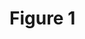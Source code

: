 <script src="https://cdn.plot.ly/plotly-latest.min.js"></script>
# Figure 1
<div>                            <div id="28537c38-e6c3-4937-8249-df272e224172" class="plotly-graph-div" style="height:100%; width:100%;"></div>            <script type="text/javascript">                                    window.PLOTLYENV=window.PLOTLYENV || {};                                    if (document.getElementById("28537c38-e6c3-4937-8249-df272e224172")) {                    Plotly.newPlot(                        "28537c38-e6c3-4937-8249-df272e224172",                        [{"alignmentgroup":"True","bingroup":"x","histfunc":"sum","hovertemplate":"year=1952<br>iso_alpha=%{x}<br>sum of gdpPercap=%{y}<extra></extra>","legendgroup":"","marker":{"color":"#636efa","pattern":{"shape":""}},"name":"","offsetgroup":"","orientation":"v","showlegend":false,"x":["DZA","AGO","BEN","BWA","BFA","BDI","CMR","CAF","TCD","COM","COD","COG","CIV","DJI","EGY","GNQ","ERI","ETH","GAB","GMB","GHA","GIN","GNB","KEN","LSO","LBR","LBY","MDG","MWI","MLI","MRT","MUS","MAR","MOZ","NAM","NER","NGA","REU","RWA","STP","SEN","SLE","SOM","ZAF","SDN","SWZ","TZA","TGO","TUN","UGA","ZMB","ZWE"],"xaxis":"x","y":[2449.008185,3520.610273,1062.7522,851.2411407,543.2552413,339.2964587,1172.667655,1071.310713,1178.665927,1102.990936,780.5423257,2125.621418,1388.594732,2669.529475,1418.822445,375.6431231,328.9405571000001,362.1462796,4293.476475,485.2306591,911.2989371,510.1964923000001,299.850319,853.5409189999998,298.8462121,575.5729961000002,2387.54806,1443.011715,369.1650802,452.3369807,743.1159097,1967.955707,1688.20357,468.5260381,2423.780443,761.879376,1077.281856,2718.885295,493.3238752,879.5835855,1450.356983,879.7877358,1135.749842,4725.295531000002,1615.991129,1148.376626,716.6500721,859.8086567,1468.475631,734.753484,1147.388831,406.8841148],"yaxis":"y","type":"histogram"}],                        {"barmode":"relative","legend":{"tracegroupgap":0},"sliders":[{"active":0,"currentvalue":{"prefix":"year="},"len":0.9,"pad":{"b":10,"t":60},"steps":[{"args":[["1952"],{"frame":{"duration":0,"redraw":true},"mode":"immediate","fromcurrent":true,"transition":{"duration":0,"easing":"linear"}}],"label":"1952","method":"animate"},{"args":[["1957"],{"frame":{"duration":0,"redraw":true},"mode":"immediate","fromcurrent":true,"transition":{"duration":0,"easing":"linear"}}],"label":"1957","method":"animate"},{"args":[["1962"],{"frame":{"duration":0,"redraw":true},"mode":"immediate","fromcurrent":true,"transition":{"duration":0,"easing":"linear"}}],"label":"1962","method":"animate"},{"args":[["1967"],{"frame":{"duration":0,"redraw":true},"mode":"immediate","fromcurrent":true,"transition":{"duration":0,"easing":"linear"}}],"label":"1967","method":"animate"},{"args":[["1972"],{"frame":{"duration":0,"redraw":true},"mode":"immediate","fromcurrent":true,"transition":{"duration":0,"easing":"linear"}}],"label":"1972","method":"animate"},{"args":[["1977"],{"frame":{"duration":0,"redraw":true},"mode":"immediate","fromcurrent":true,"transition":{"duration":0,"easing":"linear"}}],"label":"1977","method":"animate"},{"args":[["1982"],{"frame":{"duration":0,"redraw":true},"mode":"immediate","fromcurrent":true,"transition":{"duration":0,"easing":"linear"}}],"label":"1982","method":"animate"},{"args":[["1987"],{"frame":{"duration":0,"redraw":true},"mode":"immediate","fromcurrent":true,"transition":{"duration":0,"easing":"linear"}}],"label":"1987","method":"animate"},{"args":[["1992"],{"frame":{"duration":0,"redraw":true},"mode":"immediate","fromcurrent":true,"transition":{"duration":0,"easing":"linear"}}],"label":"1992","method":"animate"},{"args":[["1997"],{"frame":{"duration":0,"redraw":true},"mode":"immediate","fromcurrent":true,"transition":{"duration":0,"easing":"linear"}}],"label":"1997","method":"animate"},{"args":[["2002"],{"frame":{"duration":0,"redraw":true},"mode":"immediate","fromcurrent":true,"transition":{"duration":0,"easing":"linear"}}],"label":"2002","method":"animate"},{"args":[["2007"],{"frame":{"duration":0,"redraw":true},"mode":"immediate","fromcurrent":true,"transition":{"duration":0,"easing":"linear"}}],"label":"2007","method":"animate"}],"x":0.1,"xanchor":"left","y":0,"yanchor":"top"}],"template":{"data":{"barpolar":[{"marker":{"line":{"color":"#E5ECF6","width":0.5},"pattern":{"fillmode":"overlay","size":10,"solidity":0.2}},"type":"barpolar"}],"bar":[{"error_x":{"color":"#2a3f5f"},"error_y":{"color":"#2a3f5f"},"marker":{"line":{"color":"#E5ECF6","width":0.5},"pattern":{"fillmode":"overlay","size":10,"solidity":0.2}},"type":"bar"}],"carpet":[{"aaxis":{"endlinecolor":"#2a3f5f","gridcolor":"white","linecolor":"white","minorgridcolor":"white","startlinecolor":"#2a3f5f"},"baxis":{"endlinecolor":"#2a3f5f","gridcolor":"white","linecolor":"white","minorgridcolor":"white","startlinecolor":"#2a3f5f"},"type":"carpet"}],"choropleth":[{"colorbar":{"outlinewidth":0,"ticks":""},"type":"choropleth"}],"contourcarpet":[{"colorbar":{"outlinewidth":0,"ticks":""},"type":"contourcarpet"}],"contour":[{"colorbar":{"outlinewidth":0,"ticks":""},"colorscale":[[0.0,"#0d0887"],[0.1111111111111111,"#46039f"],[0.2222222222222222,"#7201a8"],[0.3333333333333333,"#9c179e"],[0.4444444444444444,"#bd3786"],[0.5555555555555556,"#d8576b"],[0.6666666666666666,"#ed7953"],[0.7777777777777778,"#fb9f3a"],[0.8888888888888888,"#fdca26"],[1.0,"#f0f921"]],"type":"contour"}],"heatmapgl":[{"colorbar":{"outlinewidth":0,"ticks":""},"colorscale":[[0.0,"#0d0887"],[0.1111111111111111,"#46039f"],[0.2222222222222222,"#7201a8"],[0.3333333333333333,"#9c179e"],[0.4444444444444444,"#bd3786"],[0.5555555555555556,"#d8576b"],[0.6666666666666666,"#ed7953"],[0.7777777777777778,"#fb9f3a"],[0.8888888888888888,"#fdca26"],[1.0,"#f0f921"]],"type":"heatmapgl"}],"heatmap":[{"colorbar":{"outlinewidth":0,"ticks":""},"colorscale":[[0.0,"#0d0887"],[0.1111111111111111,"#46039f"],[0.2222222222222222,"#7201a8"],[0.3333333333333333,"#9c179e"],[0.4444444444444444,"#bd3786"],[0.5555555555555556,"#d8576b"],[0.6666666666666666,"#ed7953"],[0.7777777777777778,"#fb9f3a"],[0.8888888888888888,"#fdca26"],[1.0,"#f0f921"]],"type":"heatmap"}],"histogram2dcontour":[{"colorbar":{"outlinewidth":0,"ticks":""},"colorscale":[[0.0,"#0d0887"],[0.1111111111111111,"#46039f"],[0.2222222222222222,"#7201a8"],[0.3333333333333333,"#9c179e"],[0.4444444444444444,"#bd3786"],[0.5555555555555556,"#d8576b"],[0.6666666666666666,"#ed7953"],[0.7777777777777778,"#fb9f3a"],[0.8888888888888888,"#fdca26"],[1.0,"#f0f921"]],"type":"histogram2dcontour"}],"histogram2d":[{"colorbar":{"outlinewidth":0,"ticks":""},"colorscale":[[0.0,"#0d0887"],[0.1111111111111111,"#46039f"],[0.2222222222222222,"#7201a8"],[0.3333333333333333,"#9c179e"],[0.4444444444444444,"#bd3786"],[0.5555555555555556,"#d8576b"],[0.6666666666666666,"#ed7953"],[0.7777777777777778,"#fb9f3a"],[0.8888888888888888,"#fdca26"],[1.0,"#f0f921"]],"type":"histogram2d"}],"histogram":[{"marker":{"pattern":{"fillmode":"overlay","size":10,"solidity":0.2}},"type":"histogram"}],"mesh3d":[{"colorbar":{"outlinewidth":0,"ticks":""},"type":"mesh3d"}],"parcoords":[{"line":{"colorbar":{"outlinewidth":0,"ticks":""}},"type":"parcoords"}],"pie":[{"automargin":true,"type":"pie"}],"scatter3d":[{"line":{"colorbar":{"outlinewidth":0,"ticks":""}},"marker":{"colorbar":{"outlinewidth":0,"ticks":""}},"type":"scatter3d"}],"scattercarpet":[{"marker":{"colorbar":{"outlinewidth":0,"ticks":""}},"type":"scattercarpet"}],"scattergeo":[{"marker":{"colorbar":{"outlinewidth":0,"ticks":""}},"type":"scattergeo"}],"scattergl":[{"marker":{"colorbar":{"outlinewidth":0,"ticks":""}},"type":"scattergl"}],"scattermapbox":[{"marker":{"colorbar":{"outlinewidth":0,"ticks":""}},"type":"scattermapbox"}],"scatterpolargl":[{"marker":{"colorbar":{"outlinewidth":0,"ticks":""}},"type":"scatterpolargl"}],"scatterpolar":[{"marker":{"colorbar":{"outlinewidth":0,"ticks":""}},"type":"scatterpolar"}],"scatter":[{"fillpattern":{"fillmode":"overlay","size":10,"solidity":0.2},"type":"scatter"}],"scatterternary":[{"marker":{"colorbar":{"outlinewidth":0,"ticks":""}},"type":"scatterternary"}],"surface":[{"colorbar":{"outlinewidth":0,"ticks":""},"colorscale":[[0.0,"#0d0887"],[0.1111111111111111,"#46039f"],[0.2222222222222222,"#7201a8"],[0.3333333333333333,"#9c179e"],[0.4444444444444444,"#bd3786"],[0.5555555555555556,"#d8576b"],[0.6666666666666666,"#ed7953"],[0.7777777777777778,"#fb9f3a"],[0.8888888888888888,"#fdca26"],[1.0,"#f0f921"]],"type":"surface"}],"table":[{"cells":{"fill":{"color":"#EBF0F8"},"line":{"color":"white"}},"header":{"fill":{"color":"#C8D4E3"},"line":{"color":"white"}},"type":"table"}]},"layout":{"annotationdefaults":{"arrowcolor":"#2a3f5f","arrowhead":0,"arrowwidth":1},"autotypenumbers":"strict","coloraxis":{"colorbar":{"outlinewidth":0,"ticks":""}},"colorscale":{"diverging":[[0,"#8e0152"],[0.1,"#c51b7d"],[0.2,"#de77ae"],[0.3,"#f1b6da"],[0.4,"#fde0ef"],[0.5,"#f7f7f7"],[0.6,"#e6f5d0"],[0.7,"#b8e186"],[0.8,"#7fbc41"],[0.9,"#4d9221"],[1,"#276419"]],"sequential":[[0.0,"#0d0887"],[0.1111111111111111,"#46039f"],[0.2222222222222222,"#7201a8"],[0.3333333333333333,"#9c179e"],[0.4444444444444444,"#bd3786"],[0.5555555555555556,"#d8576b"],[0.6666666666666666,"#ed7953"],[0.7777777777777778,"#fb9f3a"],[0.8888888888888888,"#fdca26"],[1.0,"#f0f921"]],"sequentialminus":[[0.0,"#0d0887"],[0.1111111111111111,"#46039f"],[0.2222222222222222,"#7201a8"],[0.3333333333333333,"#9c179e"],[0.4444444444444444,"#bd3786"],[0.5555555555555556,"#d8576b"],[0.6666666666666666,"#ed7953"],[0.7777777777777778,"#fb9f3a"],[0.8888888888888888,"#fdca26"],[1.0,"#f0f921"]]},"colorway":["#636efa","#EF553B","#00cc96","#ab63fa","#FFA15A","#19d3f3","#FF6692","#B6E880","#FF97FF","#FECB52"],"font":{"color":"#2a3f5f"},"geo":{"bgcolor":"white","lakecolor":"white","landcolor":"#E5ECF6","showlakes":true,"showland":true,"subunitcolor":"white"},"hoverlabel":{"align":"left"},"hovermode":"closest","mapbox":{"style":"light"},"paper_bgcolor":"white","plot_bgcolor":"#E5ECF6","polar":{"angularaxis":{"gridcolor":"white","linecolor":"white","ticks":""},"bgcolor":"#E5ECF6","radialaxis":{"gridcolor":"white","linecolor":"white","ticks":""}},"scene":{"xaxis":{"backgroundcolor":"#E5ECF6","gridcolor":"white","gridwidth":2,"linecolor":"white","showbackground":true,"ticks":"","zerolinecolor":"white"},"yaxis":{"backgroundcolor":"#E5ECF6","gridcolor":"white","gridwidth":2,"linecolor":"white","showbackground":true,"ticks":"","zerolinecolor":"white"},"zaxis":{"backgroundcolor":"#E5ECF6","gridcolor":"white","gridwidth":2,"linecolor":"white","showbackground":true,"ticks":"","zerolinecolor":"white"}},"shapedefaults":{"line":{"color":"#2a3f5f"}},"ternary":{"aaxis":{"gridcolor":"white","linecolor":"white","ticks":""},"baxis":{"gridcolor":"white","linecolor":"white","ticks":""},"bgcolor":"#E5ECF6","caxis":{"gridcolor":"white","linecolor":"white","ticks":""}},"title":{"x":0.05},"xaxis":{"automargin":true,"gridcolor":"white","linecolor":"white","ticks":"","title":{"standoff":15},"zerolinecolor":"white","zerolinewidth":2},"yaxis":{"automargin":true,"gridcolor":"white","linecolor":"white","ticks":"","title":{"standoff":15},"zerolinecolor":"white","zerolinewidth":2}}},"title":{"text":"Distribution of gdp per capita among African countries over time"},"updatemenus":[{"buttons":[{"args":[null,{"frame":{"duration":500,"redraw":true},"mode":"immediate","fromcurrent":true,"transition":{"duration":500,"easing":"linear"}}],"label":"&#9654;","method":"animate"},{"args":[[null],{"frame":{"duration":0,"redraw":true},"mode":"immediate","fromcurrent":true,"transition":{"duration":0,"easing":"linear"}}],"label":"&#9724;","method":"animate"}],"direction":"left","pad":{"r":10,"t":70},"showactive":false,"type":"buttons","x":0.1,"xanchor":"right","y":0,"yanchor":"top"}],"xaxis":{"anchor":"y","domain":[0.0,1.0],"title":{"text":"iso_alpha"}},"yaxis":{"anchor":"x","domain":[0.0,1.0],"range":[0,25000],"title":{"text":"sum of gdpPercap"}}},                        {"responsive": true}                    ).then(function(){
                            Plotly.addFrames('28537c38-e6c3-4937-8249-df272e224172', [{"data":[{"alignmentgroup":"True","bingroup":"x","histfunc":"sum","hovertemplate":"year=1952<br>iso_alpha=%{x}<br>sum of gdpPercap=%{y}<extra></extra>","legendgroup":"","marker":{"color":"#636efa","pattern":{"shape":""}},"name":"","offsetgroup":"","orientation":"v","showlegend":false,"x":["DZA","AGO","BEN","BWA","BFA","BDI","CMR","CAF","TCD","COM","COD","COG","CIV","DJI","EGY","GNQ","ERI","ETH","GAB","GMB","GHA","GIN","GNB","KEN","LSO","LBR","LBY","MDG","MWI","MLI","MRT","MUS","MAR","MOZ","NAM","NER","NGA","REU","RWA","STP","SEN","SLE","SOM","ZAF","SDN","SWZ","TZA","TGO","TUN","UGA","ZMB","ZWE"],"xaxis":"x","y":[2449.008185,3520.610273,1062.7522,851.2411407,543.2552413,339.2964587,1172.667655,1071.310713,1178.665927,1102.990936,780.5423257,2125.621418,1388.594732,2669.529475,1418.822445,375.6431231,328.9405571000001,362.1462796,4293.476475,485.2306591,911.2989371,510.1964923000001,299.850319,853.5409189999998,298.8462121,575.5729961000002,2387.54806,1443.011715,369.1650802,452.3369807,743.1159097,1967.955707,1688.20357,468.5260381,2423.780443,761.879376,1077.281856,2718.885295,493.3238752,879.5835855,1450.356983,879.7877358,1135.749842,4725.295531000002,1615.991129,1148.376626,716.6500721,859.8086567,1468.475631,734.753484,1147.388831,406.8841148],"yaxis":"y","type":"histogram"}],"name":"1952"},{"data":[{"alignmentgroup":"True","bingroup":"x","histfunc":"sum","hovertemplate":"year=1957<br>iso_alpha=%{x}<br>sum of gdpPercap=%{y}<extra></extra>","legendgroup":"","marker":{"color":"#636efa","pattern":{"shape":""}},"name":"","offsetgroup":"","orientation":"v","showlegend":false,"x":["DZA","AGO","BEN","BWA","BFA","BDI","CMR","CAF","TCD","COM","COD","COG","CIV","DJI","EGY","GNQ","ERI","ETH","GAB","GMB","GHA","GIN","GNB","KEN","LSO","LBR","LBY","MDG","MWI","MLI","MRT","MUS","MAR","MOZ","NAM","NER","NGA","REU","RWA","STP","SEN","SLE","SOM","ZAF","SDN","SWZ","TZA","TGO","TUN","UGA","ZMB","ZWE"],"xaxis":"x","y":[3013.976023,3827.940465,959.6010805,918.2325349,617.1834647999998,379.5646281000001,1313.048099,1190.844328,1308.495577,1211.148548,905.8602303,2315.056572,1500.895925,2864.9690760000008,1458.915272,426.0964081,344.1618859,378.9041632,4976.198099,520.9267111,1043.5615369999996,576.2670245,431.79045660000014,944.4383152,335.9971151000001,620.9699901,3448.284395,1589.20275,416.3698064,490.3821867,846.1202613,2034.037981,1642.002314,495.58683330000014,2621.448058,835.5234025000002,1100.5925630000004,2769.451844,540.2893982999999,860.7369026,1567.653006,1004.484437,1258.147413,5487.104219,1770.3370739999998,1244.708364,698.5356073,925.9083202,1395.232468,774.3710692000002,1311.956766,518.7642681],"yaxis":"y","type":"histogram"}],"name":"1957"},{"data":[{"alignmentgroup":"True","bingroup":"x","histfunc":"sum","hovertemplate":"year=1962<br>iso_alpha=%{x}<br>sum of gdpPercap=%{y}<extra></extra>","legendgroup":"","marker":{"color":"#636efa","pattern":{"shape":""}},"name":"","offsetgroup":"","orientation":"v","showlegend":false,"x":["DZA","AGO","BEN","BWA","BFA","BDI","CMR","CAF","TCD","COM","COD","COG","CIV","DJI","EGY","GNQ","ERI","ETH","GAB","GMB","GHA","GIN","GNB","KEN","LSO","LBR","LBY","MDG","MWI","MLI","MRT","MUS","MAR","MOZ","NAM","NER","NGA","REU","RWA","STP","SEN","SLE","SOM","ZAF","SDN","SWZ","TZA","TGO","TUN","UGA","ZMB","ZWE"],"xaxis":"x","y":[2550.81688,4269.276742,949.4990641,983.6539764,722.5120206,355.2032273,1399.607441,1193.068753,1389.817618,1406.648278,896.3146335000001,2464.783157,1728.8694280000002,3020.989263,1693.335853,582.8419713999998,380.9958433000001,419.4564161,6631.459222,599.650276,1190.041118,686.3736739,522.0343725,896.9663732,411.8006266,634.1951625,6757.030816,1643.38711,427.9010856,496.1743428,1055.896036,2529.0674870000007,1566.353493,556.6863539,3173.215595,997.7661127,1150.9274779999996,3173.72334,597.4730727000001,1071.551119,1654.988723,1116.6398769999996,1369.488336,5768.729717,1959.593767,1856.182125,722.0038073,1067.53481,1660.30321,767.2717397999999,1452.725766,527.2721818],"yaxis":"y","type":"histogram"}],"name":"1962"},{"data":[{"alignmentgroup":"True","bingroup":"x","histfunc":"sum","hovertemplate":"year=1967<br>iso_alpha=%{x}<br>sum of gdpPercap=%{y}<extra></extra>","legendgroup":"","marker":{"color":"#636efa","pattern":{"shape":""}},"name":"","offsetgroup":"","orientation":"v","showlegend":false,"x":["DZA","AGO","BEN","BWA","BFA","BDI","CMR","CAF","TCD","COM","COD","COG","CIV","DJI","EGY","GNQ","ERI","ETH","GAB","GMB","GHA","GIN","GNB","KEN","LSO","LBR","LBY","MDG","MWI","MLI","MRT","MUS","MAR","MOZ","NAM","NER","NGA","REU","RWA","STP","SEN","SLE","SOM","ZAF","SDN","SWZ","TZA","TGO","TUN","UGA","ZMB","ZWE"],"xaxis":"x","y":[3246.991771,5522.776375,1035.831411,1214.709294,794.8265597,412.97751360000007,1508.453148,1136.056615,1196.810565,1876.029643,861.5932424,2677.9396420000007,2052.050473,3020.050513,1814.880728,915.5960025,468.7949699,516.1186438,8358.761987,734.7829124,1125.69716,708.7595409,715.5806402000002,1056.736457,498.6390265,713.6036482999998,18772.75169,1634.047282,495.5147806,545.0098873,1421.145193,2475.387562,1711.04477,566.6691539,3793.694753,1054.384891,1014.514104,4021.175739,510.9637142,1384.840593,1612.404632,1206.043465,1284.7331800000004,7114.477970999998,1687.997641,2613.101665,848.2186575,1477.59676,1932.3601670000005,908.9185217,1777.077318,569.7950712],"yaxis":"y","type":"histogram"}],"name":"1967"},{"data":[{"alignmentgroup":"True","bingroup":"x","histfunc":"sum","hovertemplate":"year=1972<br>iso_alpha=%{x}<br>sum of gdpPercap=%{y}<extra></extra>","legendgroup":"","marker":{"color":"#636efa","pattern":{"shape":""}},"name":"","offsetgroup":"","orientation":"v","showlegend":false,"x":["DZA","AGO","BEN","BWA","BFA","BDI","CMR","CAF","TCD","COM","COD","COG","CIV","DJI","EGY","GNQ","ERI","ETH","GAB","GMB","GHA","GIN","GNB","KEN","LSO","LBR","LBY","MDG","MWI","MLI","MRT","MUS","MAR","MOZ","NAM","NER","NGA","REU","RWA","STP","SEN","SLE","SOM","ZAF","SDN","SWZ","TZA","TGO","TUN","UGA","ZMB","ZWE"],"xaxis":"x","y":[4182.663766,5473.288004999999,1085.796879,2263.6111140000007,854.7359763000002,464.0995039,1684.1465280000002,1070.013275,1104.103987,1937.577675,904.8960685,3213.152683,2378.201111,3694.2123520000014,2024.008147,672.4122571,514.3242081999998,566.2439442000001,11401.94841,756.0868363,1178.223708,741.6662307,820.2245876000002,1222.359968,496.5815922000001,803.0054535,21011.49721,1748.562982,584.6219709,581.3688761,1586.851781,2575.484158,1930.194975,724.9178037,3746.080948,954.2092363,1698.388838,5047.658563,590.5806637999998,1532.985254,1597.712056,1353.759762,1254.576127,7765.962636,1659.652775,3364.836625,915.9850592,1649.660188,2753.2859940000008,950.735869,1773.498265,799.3621757999998],"yaxis":"y","type":"histogram"}],"name":"1972"},{"data":[{"alignmentgroup":"True","bingroup":"x","histfunc":"sum","hovertemplate":"year=1977<br>iso_alpha=%{x}<br>sum of gdpPercap=%{y}<extra></extra>","legendgroup":"","marker":{"color":"#636efa","pattern":{"shape":""}},"name":"","offsetgroup":"","orientation":"v","showlegend":false,"x":["DZA","AGO","BEN","BWA","BFA","BDI","CMR","CAF","TCD","COM","COD","COG","CIV","DJI","EGY","GNQ","ERI","ETH","GAB","GMB","GHA","GIN","GNB","KEN","LSO","LBR","LBY","MDG","MWI","MLI","MRT","MUS","MAR","MOZ","NAM","NER","NGA","REU","RWA","STP","SEN","SLE","SOM","ZAF","SDN","SWZ","TZA","TGO","TUN","UGA","ZMB","ZWE"],"xaxis":"x","y":[4910.416756000001,3008.647355,1029.161251,3214.857818,743.3870368,556.1032651,1783.432873,1109.374338,1133.98495,1172.603047,795.757282,3259.178978,2517.736547,3081.761022,2785.493582,958.5668124,505.7538077,556.8083834,21745.57328,884.7552507000001,993.2239571,874.6858642999998,764.7259627999998,1267.613204,745.3695408,640.3224382999998,21951.21176,1544.228586,663.2236766,686.3952693,1497.492223,3710.982963,2370.619976,502.3197334,3876.485958,808.8970727999998,1981.951806,4319.804067,670.0806011,1737.561657,1561.769116,1348.285159,1450.992513,8028.651439,2202.988423,3781.410618,962.4922932,1532.776998,3120.876811,843.7331372000001,1588.688299,685.5876821],"yaxis":"y","type":"histogram"}],"name":"1977"},{"data":[{"alignmentgroup":"True","bingroup":"x","histfunc":"sum","hovertemplate":"year=1982<br>iso_alpha=%{x}<br>sum of gdpPercap=%{y}<extra></extra>","legendgroup":"","marker":{"color":"#636efa","pattern":{"shape":""}},"name":"","offsetgroup":"","orientation":"v","showlegend":false,"x":["DZA","AGO","BEN","BWA","BFA","BDI","CMR","CAF","TCD","COM","COD","COG","CIV","DJI","EGY","GNQ","ERI","ETH","GAB","GMB","GHA","GIN","GNB","KEN","LSO","LBR","LBY","MDG","MWI","MLI","MRT","MUS","MAR","MOZ","NAM","NER","NGA","REU","RWA","STP","SEN","SLE","SOM","ZAF","SDN","SWZ","TZA","TGO","TUN","UGA","ZMB","ZWE"],"xaxis":"x","y":[5745.160213,2756.953672,1277.897616,4551.14215,807.1985855,559.6032309999998,2367.983282,956.7529907,797.9081006,1267.100083,673.7478181,4879.507522,2602.710169,2879.468067,3503.729636,927.8253427,524.8758493,577.8607471,15113.36194,835.8096107999999,876.032569,857.2503577,838.1239671,1348.225791,797.2631074,572.1995694,17364.275380000006,1302.878658,632.8039209,618.0140640999998,1481.150189,3688.037739,2702.620356,462.2114149,4191.100511,909.7221354,1576.97375,5267.219353,881.5706467,1890.218117,1518.479984,1465.010784,1176.807031,8568.266228,1895.544073,3895.384018,874.2426069,1344.577953,3560.2331740000004,682.2662267999998,1408.678565,788.8550411],"yaxis":"y","type":"histogram"}],"name":"1982"},{"data":[{"alignmentgroup":"True","bingroup":"x","histfunc":"sum","hovertemplate":"year=1987<br>iso_alpha=%{x}<br>sum of gdpPercap=%{y}<extra></extra>","legendgroup":"","marker":{"color":"#636efa","pattern":{"shape":""}},"name":"","offsetgroup":"","orientation":"v","showlegend":false,"x":["DZA","AGO","BEN","BWA","BFA","BDI","CMR","CAF","TCD","COM","COD","COG","CIV","DJI","EGY","GNQ","ERI","ETH","GAB","GMB","GHA","GIN","GNB","KEN","LSO","LBR","LBY","MDG","MWI","MLI","MRT","MUS","MAR","MOZ","NAM","NER","NGA","REU","RWA","STP","SEN","SLE","SOM","ZAF","SDN","SWZ","TZA","TGO","TUN","UGA","ZMB","ZWE"],"xaxis":"x","y":[5681.358539,2430.208311,1225.85601,6205.88385,912.0631417,621.8188188999999,2602.664206,844.8763504000002,952.386129,1315.980812,672.774812,4201.194936999998,2156.9560690000008,2880.102568,3885.46071,966.8968149,521.1341333,573.7413142000001,11864.40844,611.6588611000002,847.0061135,805.5724717999999,736.4153921,1361.936856,773.9932140999998,506.1138573,11770.5898,1155.441948,635.5173633999998,684.1715576,1421.603576,4783.586903,2755.046991,389.8761846,3693.731337,668.3000228,1385.029563,5303.377488,847.991217,1516.525457,1441.72072,1294.4477880000004,1093.244963,7825.823398,1507.819159,3984.839812,831.8220794,1202.201361,3810.419296,617.7244065,1213.315116,706.1573059],"yaxis":"y","type":"histogram"}],"name":"1987"},{"data":[{"alignmentgroup":"True","bingroup":"x","histfunc":"sum","hovertemplate":"year=1992<br>iso_alpha=%{x}<br>sum of gdpPercap=%{y}<extra></extra>","legendgroup":"","marker":{"color":"#636efa","pattern":{"shape":""}},"name":"","offsetgroup":"","orientation":"v","showlegend":false,"x":["DZA","AGO","BEN","BWA","BFA","BDI","CMR","CAF","TCD","COM","COD","COG","CIV","DJI","EGY","GNQ","ERI","ETH","GAB","GMB","GHA","GIN","GNB","KEN","LSO","LBR","LBY","MDG","MWI","MLI","MRT","MUS","MAR","MOZ","NAM","NER","NGA","REU","RWA","STP","SEN","SLE","SOM","ZAF","SDN","SWZ","TZA","TGO","TUN","UGA","ZMB","ZWE"],"xaxis":"x","y":[5023.216647,2627.845685,1191.207681,7954.111645,931.7527731,631.6998778,1793.1632780000002,747.9055252,1058.0643,1246.90737,457.7191807,4016.239529,1648.073791,2377.156192000001,3794.755195,1132.055034,582.8585102000002,421.3534653,13522.15752,665.6244126,925.060154,794.3484384,745.5398706,1341.9217210000004,977.4862725,636.6229191000001,9640.138501,1040.67619,563.2000145,739.014375,1361.369784,6058.253846000001,2948.047252,410.8968239,3804.537999,581.182725,1619.848217,6101.255823,737.0685949,1428.777814,1367.899369,1068.696278,926.9602964,7225.069257999998,1492.197043,3553.0224,825.682454,1034.298904,4332.720164,644.1707968999998,1210.884633,693.4207856],"yaxis":"y","type":"histogram"}],"name":"1992"},{"data":[{"alignmentgroup":"True","bingroup":"x","histfunc":"sum","hovertemplate":"year=1997<br>iso_alpha=%{x}<br>sum of gdpPercap=%{y}<extra></extra>","legendgroup":"","marker":{"color":"#636efa","pattern":{"shape":""}},"name":"","offsetgroup":"","orientation":"v","showlegend":false,"x":["DZA","AGO","BEN","BWA","BFA","BDI","CMR","CAF","TCD","COM","COD","COG","CIV","DJI","EGY","GNQ","ERI","ETH","GAB","GMB","GHA","GIN","GNB","KEN","LSO","LBR","LBY","MDG","MWI","MLI","MRT","MUS","MAR","MOZ","NAM","NER","NGA","REU","RWA","STP","SEN","SLE","SOM","ZAF","SDN","SWZ","TZA","TGO","TUN","UGA","ZMB","ZWE"],"xaxis":"x","y":[4797.295051,2277.140884,1232.975292,8647.142313,946.2949618,463.1151478,1694.337469,740.5063317,1004.961353,1173.618235,312.188423,3484.164376,1786.265407,1895.016984,4173.181797,2814.480755,913.47079,515.8894013,14722.841880000002,653.7301704,1005.245812,869.4497667999998,796.6644681,1360.4850210000004,1186.147994,609.1739508,9467.446056,986.2958956,692.2758102999999,790.2579846,1483.136136,7425.705295000002,2982.101858,472.34607710000006,3899.52426,580.3052092,1624.941275,6071.941411,589.9445051,1339.076036,1392.368347,574.6481576,930.5964284,7479.188244,1632.2107640000004,3876.76846,789.1862231,982.2869243,4876.798614,816.559081,1071.353818,792.4499602999998],"yaxis":"y","type":"histogram"}],"name":"1997"},{"data":[{"alignmentgroup":"True","bingroup":"x","histfunc":"sum","hovertemplate":"year=2002<br>iso_alpha=%{x}<br>sum of gdpPercap=%{y}<extra></extra>","legendgroup":"","marker":{"color":"#636efa","pattern":{"shape":""}},"name":"","offsetgroup":"","orientation":"v","showlegend":false,"x":["DZA","AGO","BEN","BWA","BFA","BDI","CMR","CAF","TCD","COM","COD","COG","CIV","DJI","EGY","GNQ","ERI","ETH","GAB","GMB","GHA","GIN","GNB","KEN","LSO","LBR","LBY","MDG","MWI","MLI","MRT","MUS","MAR","MOZ","NAM","NER","NGA","REU","RWA","STP","SEN","SLE","SOM","ZAF","SDN","SWZ","TZA","TGO","TUN","UGA","ZMB","ZWE"],"xaxis":"x","y":[5288.040382,2773.287312,1372.877931,11003.60508,1037.645221,446.4035126,1934.011449,738.6906068,1156.18186,1075.811558,241.1658765,3484.06197,1648.800823,1908.260867,4754.604414,7703.4959,765.3500015,530.0535319,12521.71392,660.5855997,1111.9845779999996,945.5835837,575.7047176,1287.514732,1275.184575,531.4823679,9534.677467,894.6370822,665.4231186000002,951.4097518,1579.019543,9021.815894,3258.495584,633.6179466,4072.324751,601.0745012,1615.286395,6316.1652,785.6537647999999,1353.09239,1519.635262,699.4897129999998,882.0818218000002,7710.946444,1993.398314,4128.116943,899.0742111,886.2205765000001,5722.895654999998,927.7210018,1071.6139380000004,672.0386227000001],"yaxis":"y","type":"histogram"}],"name":"2002"},{"data":[{"alignmentgroup":"True","bingroup":"x","histfunc":"sum","hovertemplate":"year=2007<br>iso_alpha=%{x}<br>sum of gdpPercap=%{y}<extra></extra>","legendgroup":"","marker":{"color":"#636efa","pattern":{"shape":""}},"name":"","offsetgroup":"","orientation":"v","showlegend":false,"x":["DZA","AGO","BEN","BWA","BFA","BDI","CMR","CAF","TCD","COM","COD","COG","CIV","DJI","EGY","GNQ","ERI","ETH","GAB","GMB","GHA","GIN","GNB","KEN","LSO","LBR","LBY","MDG","MWI","MLI","MRT","MUS","MAR","MOZ","NAM","NER","NGA","REU","RWA","STP","SEN","SLE","SOM","ZAF","SDN","SWZ","TZA","TGO","TUN","UGA","ZMB","ZWE"],"xaxis":"x","y":[6223.367465,4797.231267,1441.284873,12569.85177,1217.032994,430.0706916,2042.09524,706.016537,1704.063724,986.1478792,277.5518587,3632.557798,1544.750112,2082.4815670000007,5581.180998,12154.08975,641.3695236000002,690.8055759,13206.48452,752.7497265,1327.60891,942.6542111,579.2317429999998,1463.249282,1569.331442,414.5073415,12057.49928,1044.770126,759.3499101,1042.581557,1803.151496,10956.99112,3820.17523,823.6856205,4811.060429,619.6768923999998,2013.977305,7670.122558,863.0884639000002,1598.435089,1712.472136,862.5407561000002,926.1410683,9269.657808,2602.394995,4513.480643,1107.482182,882.9699437999999,7092.923025,1056.380121,1271.211593,469.70929810000007],"yaxis":"y","type":"histogram"}],"name":"2007"}]);
                        }).then(function(){
                            Plotly.animate('28537c38-e6c3-4937-8249-df272e224172', null);
                        })                };                            </script>        </div>
# Figure 2
<div>                            <div id="064fa4e2-3473-4591-a870-f1f10882417d" class="plotly-graph-div" style="height:100%; width:100%;"></div>            <script type="text/javascript">                                    window.PLOTLYENV=window.PLOTLYENV || {};                                    if (document.getElementById("064fa4e2-3473-4591-a870-f1f10882417d")) {                    Plotly.newPlot(                        "064fa4e2-3473-4591-a870-f1f10882417d",                        [{"coloraxis":"coloraxis","geo":"geo","hovertemplate":"<b>%{hovertext}</b><br><br>year=1952<br>iso_alpha=%{location}<br>gdpPercap=%{z}<extra></extra>","hovertext":["Algeria","Angola","Benin","Botswana","Burkina Faso","Burundi","Cameroon","Central African Republic","Chad","Comoros","Congo, Dem. Rep.","Congo, Rep.","Cote d'Ivoire","Djibouti","Egypt","Equatorial Guinea","Eritrea","Ethiopia","Gabon","Gambia","Ghana","Guinea","Guinea-Bissau","Kenya","Lesotho","Liberia","Libya","Madagascar","Malawi","Mali","Mauritania","Mauritius","Morocco","Mozambique","Namibia","Niger","Nigeria","Reunion","Rwanda","Sao Tome and Principe","Senegal","Sierra Leone","Somalia","South Africa","Sudan","Swaziland","Tanzania","Togo","Tunisia","Uganda","Zambia","Zimbabwe"],"locations":["DZA","AGO","BEN","BWA","BFA","BDI","CMR","CAF","TCD","COM","COD","COG","CIV","DJI","EGY","GNQ","ERI","ETH","GAB","GMB","GHA","GIN","GNB","KEN","LSO","LBR","LBY","MDG","MWI","MLI","MRT","MUS","MAR","MOZ","NAM","NER","NGA","REU","RWA","STP","SEN","SLE","SOM","ZAF","SDN","SWZ","TZA","TGO","TUN","UGA","ZMB","ZWE"],"name":"","z":[2449.008185,3520.610273,1062.7522,851.2411407,543.2552413,339.2964587,1172.667655,1071.310713,1178.665927,1102.990936,780.5423257,2125.621418,1388.594732,2669.529475,1418.822445,375.6431231,328.9405571000001,362.1462796,4293.476475,485.2306591,911.2989371,510.1964923000001,299.850319,853.5409189999998,298.8462121,575.5729961000002,2387.54806,1443.011715,369.1650802,452.3369807,743.1159097,1967.955707,1688.20357,468.5260381,2423.780443,761.879376,1077.281856,2718.885295,493.3238752,879.5835855,1450.356983,879.7877358,1135.749842,4725.295531000002,1615.991129,1148.376626,716.6500721,859.8086567,1468.475631,734.753484,1147.388831,406.8841148],"type":"choropleth"}],                        {"coloraxis":{"colorbar":{"title":{"text":"gdpPercap"}},"colorscale":[[0.0,"rgb(254, 245, 244)"],[0.09090909090909091,"rgb(222, 224, 210)"],[0.18181818181818182,"rgb(189, 206, 181)"],[0.2727272727272727,"rgb(153, 189, 156)"],[0.36363636363636365,"rgb(110, 173, 138)"],[0.45454545454545453,"rgb(65, 157, 129)"],[0.5454545454545454,"rgb(25, 137, 125)"],[0.6363636363636364,"rgb(18, 116, 117)"],[0.7272727272727273,"rgb(25, 94, 106)"],[0.8181818181818182,"rgb(28, 72, 93)"],[0.9090909090909091,"rgb(25, 51, 80)"],[1.0,"rgb(20, 29, 67)"]]},"geo":{"domain":{"x":[0.0,1.0],"y":[0.0,1.0]},"scope":"africa"},"legend":{"tracegroupgap":0},"sliders":[{"active":0,"currentvalue":{"prefix":"year="},"len":0.9,"pad":{"b":10,"t":60},"steps":[{"args":[["1952"],{"frame":{"duration":0,"redraw":true},"mode":"immediate","fromcurrent":true,"transition":{"duration":0,"easing":"linear"}}],"label":"1952","method":"animate"},{"args":[["1957"],{"frame":{"duration":0,"redraw":true},"mode":"immediate","fromcurrent":true,"transition":{"duration":0,"easing":"linear"}}],"label":"1957","method":"animate"},{"args":[["1962"],{"frame":{"duration":0,"redraw":true},"mode":"immediate","fromcurrent":true,"transition":{"duration":0,"easing":"linear"}}],"label":"1962","method":"animate"},{"args":[["1967"],{"frame":{"duration":0,"redraw":true},"mode":"immediate","fromcurrent":true,"transition":{"duration":0,"easing":"linear"}}],"label":"1967","method":"animate"},{"args":[["1972"],{"frame":{"duration":0,"redraw":true},"mode":"immediate","fromcurrent":true,"transition":{"duration":0,"easing":"linear"}}],"label":"1972","method":"animate"},{"args":[["1977"],{"frame":{"duration":0,"redraw":true},"mode":"immediate","fromcurrent":true,"transition":{"duration":0,"easing":"linear"}}],"label":"1977","method":"animate"},{"args":[["1982"],{"frame":{"duration":0,"redraw":true},"mode":"immediate","fromcurrent":true,"transition":{"duration":0,"easing":"linear"}}],"label":"1982","method":"animate"},{"args":[["1987"],{"frame":{"duration":0,"redraw":true},"mode":"immediate","fromcurrent":true,"transition":{"duration":0,"easing":"linear"}}],"label":"1987","method":"animate"},{"args":[["1992"],{"frame":{"duration":0,"redraw":true},"mode":"immediate","fromcurrent":true,"transition":{"duration":0,"easing":"linear"}}],"label":"1992","method":"animate"},{"args":[["1997"],{"frame":{"duration":0,"redraw":true},"mode":"immediate","fromcurrent":true,"transition":{"duration":0,"easing":"linear"}}],"label":"1997","method":"animate"},{"args":[["2002"],{"frame":{"duration":0,"redraw":true},"mode":"immediate","fromcurrent":true,"transition":{"duration":0,"easing":"linear"}}],"label":"2002","method":"animate"},{"args":[["2007"],{"frame":{"duration":0,"redraw":true},"mode":"immediate","fromcurrent":true,"transition":{"duration":0,"easing":"linear"}}],"label":"2007","method":"animate"}],"x":0.1,"xanchor":"left","y":0,"yanchor":"top"}],"template":{"data":{"barpolar":[{"marker":{"line":{"color":"#E5ECF6","width":0.5},"pattern":{"fillmode":"overlay","size":10,"solidity":0.2}},"type":"barpolar"}],"bar":[{"error_x":{"color":"#2a3f5f"},"error_y":{"color":"#2a3f5f"},"marker":{"line":{"color":"#E5ECF6","width":0.5},"pattern":{"fillmode":"overlay","size":10,"solidity":0.2}},"type":"bar"}],"carpet":[{"aaxis":{"endlinecolor":"#2a3f5f","gridcolor":"white","linecolor":"white","minorgridcolor":"white","startlinecolor":"#2a3f5f"},"baxis":{"endlinecolor":"#2a3f5f","gridcolor":"white","linecolor":"white","minorgridcolor":"white","startlinecolor":"#2a3f5f"},"type":"carpet"}],"choropleth":[{"colorbar":{"outlinewidth":0,"ticks":""},"type":"choropleth"}],"contourcarpet":[{"colorbar":{"outlinewidth":0,"ticks":""},"type":"contourcarpet"}],"contour":[{"colorbar":{"outlinewidth":0,"ticks":""},"colorscale":[[0.0,"#0d0887"],[0.1111111111111111,"#46039f"],[0.2222222222222222,"#7201a8"],[0.3333333333333333,"#9c179e"],[0.4444444444444444,"#bd3786"],[0.5555555555555556,"#d8576b"],[0.6666666666666666,"#ed7953"],[0.7777777777777778,"#fb9f3a"],[0.8888888888888888,"#fdca26"],[1.0,"#f0f921"]],"type":"contour"}],"heatmapgl":[{"colorbar":{"outlinewidth":0,"ticks":""},"colorscale":[[0.0,"#0d0887"],[0.1111111111111111,"#46039f"],[0.2222222222222222,"#7201a8"],[0.3333333333333333,"#9c179e"],[0.4444444444444444,"#bd3786"],[0.5555555555555556,"#d8576b"],[0.6666666666666666,"#ed7953"],[0.7777777777777778,"#fb9f3a"],[0.8888888888888888,"#fdca26"],[1.0,"#f0f921"]],"type":"heatmapgl"}],"heatmap":[{"colorbar":{"outlinewidth":0,"ticks":""},"colorscale":[[0.0,"#0d0887"],[0.1111111111111111,"#46039f"],[0.2222222222222222,"#7201a8"],[0.3333333333333333,"#9c179e"],[0.4444444444444444,"#bd3786"],[0.5555555555555556,"#d8576b"],[0.6666666666666666,"#ed7953"],[0.7777777777777778,"#fb9f3a"],[0.8888888888888888,"#fdca26"],[1.0,"#f0f921"]],"type":"heatmap"}],"histogram2dcontour":[{"colorbar":{"outlinewidth":0,"ticks":""},"colorscale":[[0.0,"#0d0887"],[0.1111111111111111,"#46039f"],[0.2222222222222222,"#7201a8"],[0.3333333333333333,"#9c179e"],[0.4444444444444444,"#bd3786"],[0.5555555555555556,"#d8576b"],[0.6666666666666666,"#ed7953"],[0.7777777777777778,"#fb9f3a"],[0.8888888888888888,"#fdca26"],[1.0,"#f0f921"]],"type":"histogram2dcontour"}],"histogram2d":[{"colorbar":{"outlinewidth":0,"ticks":""},"colorscale":[[0.0,"#0d0887"],[0.1111111111111111,"#46039f"],[0.2222222222222222,"#7201a8"],[0.3333333333333333,"#9c179e"],[0.4444444444444444,"#bd3786"],[0.5555555555555556,"#d8576b"],[0.6666666666666666,"#ed7953"],[0.7777777777777778,"#fb9f3a"],[0.8888888888888888,"#fdca26"],[1.0,"#f0f921"]],"type":"histogram2d"}],"histogram":[{"marker":{"pattern":{"fillmode":"overlay","size":10,"solidity":0.2}},"type":"histogram"}],"mesh3d":[{"colorbar":{"outlinewidth":0,"ticks":""},"type":"mesh3d"}],"parcoords":[{"line":{"colorbar":{"outlinewidth":0,"ticks":""}},"type":"parcoords"}],"pie":[{"automargin":true,"type":"pie"}],"scatter3d":[{"line":{"colorbar":{"outlinewidth":0,"ticks":""}},"marker":{"colorbar":{"outlinewidth":0,"ticks":""}},"type":"scatter3d"}],"scattercarpet":[{"marker":{"colorbar":{"outlinewidth":0,"ticks":""}},"type":"scattercarpet"}],"scattergeo":[{"marker":{"colorbar":{"outlinewidth":0,"ticks":""}},"type":"scattergeo"}],"scattergl":[{"marker":{"colorbar":{"outlinewidth":0,"ticks":""}},"type":"scattergl"}],"scattermapbox":[{"marker":{"colorbar":{"outlinewidth":0,"ticks":""}},"type":"scattermapbox"}],"scatterpolargl":[{"marker":{"colorbar":{"outlinewidth":0,"ticks":""}},"type":"scatterpolargl"}],"scatterpolar":[{"marker":{"colorbar":{"outlinewidth":0,"ticks":""}},"type":"scatterpolar"}],"scatter":[{"fillpattern":{"fillmode":"overlay","size":10,"solidity":0.2},"type":"scatter"}],"scatterternary":[{"marker":{"colorbar":{"outlinewidth":0,"ticks":""}},"type":"scatterternary"}],"surface":[{"colorbar":{"outlinewidth":0,"ticks":""},"colorscale":[[0.0,"#0d0887"],[0.1111111111111111,"#46039f"],[0.2222222222222222,"#7201a8"],[0.3333333333333333,"#9c179e"],[0.4444444444444444,"#bd3786"],[0.5555555555555556,"#d8576b"],[0.6666666666666666,"#ed7953"],[0.7777777777777778,"#fb9f3a"],[0.8888888888888888,"#fdca26"],[1.0,"#f0f921"]],"type":"surface"}],"table":[{"cells":{"fill":{"color":"#EBF0F8"},"line":{"color":"white"}},"header":{"fill":{"color":"#C8D4E3"},"line":{"color":"white"}},"type":"table"}]},"layout":{"annotationdefaults":{"arrowcolor":"#2a3f5f","arrowhead":0,"arrowwidth":1},"autotypenumbers":"strict","coloraxis":{"colorbar":{"outlinewidth":0,"ticks":""}},"colorscale":{"diverging":[[0,"#8e0152"],[0.1,"#c51b7d"],[0.2,"#de77ae"],[0.3,"#f1b6da"],[0.4,"#fde0ef"],[0.5,"#f7f7f7"],[0.6,"#e6f5d0"],[0.7,"#b8e186"],[0.8,"#7fbc41"],[0.9,"#4d9221"],[1,"#276419"]],"sequential":[[0.0,"#0d0887"],[0.1111111111111111,"#46039f"],[0.2222222222222222,"#7201a8"],[0.3333333333333333,"#9c179e"],[0.4444444444444444,"#bd3786"],[0.5555555555555556,"#d8576b"],[0.6666666666666666,"#ed7953"],[0.7777777777777778,"#fb9f3a"],[0.8888888888888888,"#fdca26"],[1.0,"#f0f921"]],"sequentialminus":[[0.0,"#0d0887"],[0.1111111111111111,"#46039f"],[0.2222222222222222,"#7201a8"],[0.3333333333333333,"#9c179e"],[0.4444444444444444,"#bd3786"],[0.5555555555555556,"#d8576b"],[0.6666666666666666,"#ed7953"],[0.7777777777777778,"#fb9f3a"],[0.8888888888888888,"#fdca26"],[1.0,"#f0f921"]]},"colorway":["#636efa","#EF553B","#00cc96","#ab63fa","#FFA15A","#19d3f3","#FF6692","#B6E880","#FF97FF","#FECB52"],"font":{"color":"#2a3f5f"},"geo":{"bgcolor":"white","lakecolor":"white","landcolor":"#E5ECF6","showlakes":true,"showland":true,"subunitcolor":"white"},"hoverlabel":{"align":"left"},"hovermode":"closest","mapbox":{"style":"light"},"paper_bgcolor":"white","plot_bgcolor":"#E5ECF6","polar":{"angularaxis":{"gridcolor":"white","linecolor":"white","ticks":""},"bgcolor":"#E5ECF6","radialaxis":{"gridcolor":"white","linecolor":"white","ticks":""}},"scene":{"xaxis":{"backgroundcolor":"#E5ECF6","gridcolor":"white","gridwidth":2,"linecolor":"white","showbackground":true,"ticks":"","zerolinecolor":"white"},"yaxis":{"backgroundcolor":"#E5ECF6","gridcolor":"white","gridwidth":2,"linecolor":"white","showbackground":true,"ticks":"","zerolinecolor":"white"},"zaxis":{"backgroundcolor":"#E5ECF6","gridcolor":"white","gridwidth":2,"linecolor":"white","showbackground":true,"ticks":"","zerolinecolor":"white"}},"shapedefaults":{"line":{"color":"#2a3f5f"}},"ternary":{"aaxis":{"gridcolor":"white","linecolor":"white","ticks":""},"baxis":{"gridcolor":"white","linecolor":"white","ticks":""},"bgcolor":"#E5ECF6","caxis":{"gridcolor":"white","linecolor":"white","ticks":""}},"title":{"x":0.05},"xaxis":{"automargin":true,"gridcolor":"white","linecolor":"white","ticks":"","title":{"standoff":15},"zerolinecolor":"white","zerolinewidth":2},"yaxis":{"automargin":true,"gridcolor":"white","linecolor":"white","ticks":"","title":{"standoff":15},"zerolinecolor":"white","zerolinewidth":2}}},"title":{"text":"gdpPercap Per Country"},"updatemenus":[{"buttons":[{"args":[null,{"frame":{"duration":500,"redraw":true},"mode":"immediate","fromcurrent":true,"transition":{"duration":500,"easing":"linear"}}],"label":"&#9654;","method":"animate"},{"args":[[null],{"frame":{"duration":0,"redraw":true},"mode":"immediate","fromcurrent":true,"transition":{"duration":0,"easing":"linear"}}],"label":"&#9724;","method":"animate"}],"direction":"left","pad":{"r":10,"t":70},"showactive":false,"type":"buttons","x":0.1,"xanchor":"right","y":0,"yanchor":"top"}]},                        {"responsive": true}                    ).then(function(){
                            Plotly.addFrames('064fa4e2-3473-4591-a870-f1f10882417d', [{"data":[{"coloraxis":"coloraxis","geo":"geo","hovertemplate":"<b>%{hovertext}</b><br><br>year=1952<br>iso_alpha=%{location}<br>gdpPercap=%{z}<extra></extra>","hovertext":["Algeria","Angola","Benin","Botswana","Burkina Faso","Burundi","Cameroon","Central African Republic","Chad","Comoros","Congo, Dem. Rep.","Congo, Rep.","Cote d'Ivoire","Djibouti","Egypt","Equatorial Guinea","Eritrea","Ethiopia","Gabon","Gambia","Ghana","Guinea","Guinea-Bissau","Kenya","Lesotho","Liberia","Libya","Madagascar","Malawi","Mali","Mauritania","Mauritius","Morocco","Mozambique","Namibia","Niger","Nigeria","Reunion","Rwanda","Sao Tome and Principe","Senegal","Sierra Leone","Somalia","South Africa","Sudan","Swaziland","Tanzania","Togo","Tunisia","Uganda","Zambia","Zimbabwe"],"locations":["DZA","AGO","BEN","BWA","BFA","BDI","CMR","CAF","TCD","COM","COD","COG","CIV","DJI","EGY","GNQ","ERI","ETH","GAB","GMB","GHA","GIN","GNB","KEN","LSO","LBR","LBY","MDG","MWI","MLI","MRT","MUS","MAR","MOZ","NAM","NER","NGA","REU","RWA","STP","SEN","SLE","SOM","ZAF","SDN","SWZ","TZA","TGO","TUN","UGA","ZMB","ZWE"],"name":"","z":[2449.008185,3520.610273,1062.7522,851.2411407,543.2552413,339.2964587,1172.667655,1071.310713,1178.665927,1102.990936,780.5423257,2125.621418,1388.594732,2669.529475,1418.822445,375.6431231,328.9405571000001,362.1462796,4293.476475,485.2306591,911.2989371,510.1964923000001,299.850319,853.5409189999998,298.8462121,575.5729961000002,2387.54806,1443.011715,369.1650802,452.3369807,743.1159097,1967.955707,1688.20357,468.5260381,2423.780443,761.879376,1077.281856,2718.885295,493.3238752,879.5835855,1450.356983,879.7877358,1135.749842,4725.295531000002,1615.991129,1148.376626,716.6500721,859.8086567,1468.475631,734.753484,1147.388831,406.8841148],"type":"choropleth"}],"name":"1952"},{"data":[{"coloraxis":"coloraxis","geo":"geo","hovertemplate":"<b>%{hovertext}</b><br><br>year=1957<br>iso_alpha=%{location}<br>gdpPercap=%{z}<extra></extra>","hovertext":["Algeria","Angola","Benin","Botswana","Burkina Faso","Burundi","Cameroon","Central African Republic","Chad","Comoros","Congo, Dem. Rep.","Congo, Rep.","Cote d'Ivoire","Djibouti","Egypt","Equatorial Guinea","Eritrea","Ethiopia","Gabon","Gambia","Ghana","Guinea","Guinea-Bissau","Kenya","Lesotho","Liberia","Libya","Madagascar","Malawi","Mali","Mauritania","Mauritius","Morocco","Mozambique","Namibia","Niger","Nigeria","Reunion","Rwanda","Sao Tome and Principe","Senegal","Sierra Leone","Somalia","South Africa","Sudan","Swaziland","Tanzania","Togo","Tunisia","Uganda","Zambia","Zimbabwe"],"locations":["DZA","AGO","BEN","BWA","BFA","BDI","CMR","CAF","TCD","COM","COD","COG","CIV","DJI","EGY","GNQ","ERI","ETH","GAB","GMB","GHA","GIN","GNB","KEN","LSO","LBR","LBY","MDG","MWI","MLI","MRT","MUS","MAR","MOZ","NAM","NER","NGA","REU","RWA","STP","SEN","SLE","SOM","ZAF","SDN","SWZ","TZA","TGO","TUN","UGA","ZMB","ZWE"],"name":"","z":[3013.976023,3827.940465,959.6010805,918.2325349,617.1834647999998,379.5646281000001,1313.048099,1190.844328,1308.495577,1211.148548,905.8602303,2315.056572,1500.895925,2864.9690760000008,1458.915272,426.0964081,344.1618859,378.9041632,4976.198099,520.9267111,1043.5615369999996,576.2670245,431.79045660000014,944.4383152,335.9971151000001,620.9699901,3448.284395,1589.20275,416.3698064,490.3821867,846.1202613,2034.037981,1642.002314,495.58683330000014,2621.448058,835.5234025000002,1100.5925630000004,2769.451844,540.2893982999999,860.7369026,1567.653006,1004.484437,1258.147413,5487.104219,1770.3370739999998,1244.708364,698.5356073,925.9083202,1395.232468,774.3710692000002,1311.956766,518.7642681],"type":"choropleth"}],"name":"1957"},{"data":[{"coloraxis":"coloraxis","geo":"geo","hovertemplate":"<b>%{hovertext}</b><br><br>year=1962<br>iso_alpha=%{location}<br>gdpPercap=%{z}<extra></extra>","hovertext":["Algeria","Angola","Benin","Botswana","Burkina Faso","Burundi","Cameroon","Central African Republic","Chad","Comoros","Congo, Dem. Rep.","Congo, Rep.","Cote d'Ivoire","Djibouti","Egypt","Equatorial Guinea","Eritrea","Ethiopia","Gabon","Gambia","Ghana","Guinea","Guinea-Bissau","Kenya","Lesotho","Liberia","Libya","Madagascar","Malawi","Mali","Mauritania","Mauritius","Morocco","Mozambique","Namibia","Niger","Nigeria","Reunion","Rwanda","Sao Tome and Principe","Senegal","Sierra Leone","Somalia","South Africa","Sudan","Swaziland","Tanzania","Togo","Tunisia","Uganda","Zambia","Zimbabwe"],"locations":["DZA","AGO","BEN","BWA","BFA","BDI","CMR","CAF","TCD","COM","COD","COG","CIV","DJI","EGY","GNQ","ERI","ETH","GAB","GMB","GHA","GIN","GNB","KEN","LSO","LBR","LBY","MDG","MWI","MLI","MRT","MUS","MAR","MOZ","NAM","NER","NGA","REU","RWA","STP","SEN","SLE","SOM","ZAF","SDN","SWZ","TZA","TGO","TUN","UGA","ZMB","ZWE"],"name":"","z":[2550.81688,4269.276742,949.4990641,983.6539764,722.5120206,355.2032273,1399.607441,1193.068753,1389.817618,1406.648278,896.3146335000001,2464.783157,1728.8694280000002,3020.989263,1693.335853,582.8419713999998,380.9958433000001,419.4564161,6631.459222,599.650276,1190.041118,686.3736739,522.0343725,896.9663732,411.8006266,634.1951625,6757.030816,1643.38711,427.9010856,496.1743428,1055.896036,2529.0674870000007,1566.353493,556.6863539,3173.215595,997.7661127,1150.9274779999996,3173.72334,597.4730727000001,1071.551119,1654.988723,1116.6398769999996,1369.488336,5768.729717,1959.593767,1856.182125,722.0038073,1067.53481,1660.30321,767.2717397999999,1452.725766,527.2721818],"type":"choropleth"}],"name":"1962"},{"data":[{"coloraxis":"coloraxis","geo":"geo","hovertemplate":"<b>%{hovertext}</b><br><br>year=1967<br>iso_alpha=%{location}<br>gdpPercap=%{z}<extra></extra>","hovertext":["Algeria","Angola","Benin","Botswana","Burkina Faso","Burundi","Cameroon","Central African Republic","Chad","Comoros","Congo, Dem. Rep.","Congo, Rep.","Cote d'Ivoire","Djibouti","Egypt","Equatorial Guinea","Eritrea","Ethiopia","Gabon","Gambia","Ghana","Guinea","Guinea-Bissau","Kenya","Lesotho","Liberia","Libya","Madagascar","Malawi","Mali","Mauritania","Mauritius","Morocco","Mozambique","Namibia","Niger","Nigeria","Reunion","Rwanda","Sao Tome and Principe","Senegal","Sierra Leone","Somalia","South Africa","Sudan","Swaziland","Tanzania","Togo","Tunisia","Uganda","Zambia","Zimbabwe"],"locations":["DZA","AGO","BEN","BWA","BFA","BDI","CMR","CAF","TCD","COM","COD","COG","CIV","DJI","EGY","GNQ","ERI","ETH","GAB","GMB","GHA","GIN","GNB","KEN","LSO","LBR","LBY","MDG","MWI","MLI","MRT","MUS","MAR","MOZ","NAM","NER","NGA","REU","RWA","STP","SEN","SLE","SOM","ZAF","SDN","SWZ","TZA","TGO","TUN","UGA","ZMB","ZWE"],"name":"","z":[3246.991771,5522.776375,1035.831411,1214.709294,794.8265597,412.97751360000007,1508.453148,1136.056615,1196.810565,1876.029643,861.5932424,2677.9396420000007,2052.050473,3020.050513,1814.880728,915.5960025,468.7949699,516.1186438,8358.761987,734.7829124,1125.69716,708.7595409,715.5806402000002,1056.736457,498.6390265,713.6036482999998,18772.75169,1634.047282,495.5147806,545.0098873,1421.145193,2475.387562,1711.04477,566.6691539,3793.694753,1054.384891,1014.514104,4021.175739,510.9637142,1384.840593,1612.404632,1206.043465,1284.7331800000004,7114.477970999998,1687.997641,2613.101665,848.2186575,1477.59676,1932.3601670000005,908.9185217,1777.077318,569.7950712],"type":"choropleth"}],"name":"1967"},{"data":[{"coloraxis":"coloraxis","geo":"geo","hovertemplate":"<b>%{hovertext}</b><br><br>year=1972<br>iso_alpha=%{location}<br>gdpPercap=%{z}<extra></extra>","hovertext":["Algeria","Angola","Benin","Botswana","Burkina Faso","Burundi","Cameroon","Central African Republic","Chad","Comoros","Congo, Dem. Rep.","Congo, Rep.","Cote d'Ivoire","Djibouti","Egypt","Equatorial Guinea","Eritrea","Ethiopia","Gabon","Gambia","Ghana","Guinea","Guinea-Bissau","Kenya","Lesotho","Liberia","Libya","Madagascar","Malawi","Mali","Mauritania","Mauritius","Morocco","Mozambique","Namibia","Niger","Nigeria","Reunion","Rwanda","Sao Tome and Principe","Senegal","Sierra Leone","Somalia","South Africa","Sudan","Swaziland","Tanzania","Togo","Tunisia","Uganda","Zambia","Zimbabwe"],"locations":["DZA","AGO","BEN","BWA","BFA","BDI","CMR","CAF","TCD","COM","COD","COG","CIV","DJI","EGY","GNQ","ERI","ETH","GAB","GMB","GHA","GIN","GNB","KEN","LSO","LBR","LBY","MDG","MWI","MLI","MRT","MUS","MAR","MOZ","NAM","NER","NGA","REU","RWA","STP","SEN","SLE","SOM","ZAF","SDN","SWZ","TZA","TGO","TUN","UGA","ZMB","ZWE"],"name":"","z":[4182.663766,5473.288004999999,1085.796879,2263.6111140000007,854.7359763000002,464.0995039,1684.1465280000002,1070.013275,1104.103987,1937.577675,904.8960685,3213.152683,2378.201111,3694.2123520000014,2024.008147,672.4122571,514.3242081999998,566.2439442000001,11401.94841,756.0868363,1178.223708,741.6662307,820.2245876000002,1222.359968,496.5815922000001,803.0054535,21011.49721,1748.562982,584.6219709,581.3688761,1586.851781,2575.484158,1930.194975,724.9178037,3746.080948,954.2092363,1698.388838,5047.658563,590.5806637999998,1532.985254,1597.712056,1353.759762,1254.576127,7765.962636,1659.652775,3364.836625,915.9850592,1649.660188,2753.2859940000008,950.735869,1773.498265,799.3621757999998],"type":"choropleth"}],"name":"1972"},{"data":[{"coloraxis":"coloraxis","geo":"geo","hovertemplate":"<b>%{hovertext}</b><br><br>year=1977<br>iso_alpha=%{location}<br>gdpPercap=%{z}<extra></extra>","hovertext":["Algeria","Angola","Benin","Botswana","Burkina Faso","Burundi","Cameroon","Central African Republic","Chad","Comoros","Congo, Dem. Rep.","Congo, Rep.","Cote d'Ivoire","Djibouti","Egypt","Equatorial Guinea","Eritrea","Ethiopia","Gabon","Gambia","Ghana","Guinea","Guinea-Bissau","Kenya","Lesotho","Liberia","Libya","Madagascar","Malawi","Mali","Mauritania","Mauritius","Morocco","Mozambique","Namibia","Niger","Nigeria","Reunion","Rwanda","Sao Tome and Principe","Senegal","Sierra Leone","Somalia","South Africa","Sudan","Swaziland","Tanzania","Togo","Tunisia","Uganda","Zambia","Zimbabwe"],"locations":["DZA","AGO","BEN","BWA","BFA","BDI","CMR","CAF","TCD","COM","COD","COG","CIV","DJI","EGY","GNQ","ERI","ETH","GAB","GMB","GHA","GIN","GNB","KEN","LSO","LBR","LBY","MDG","MWI","MLI","MRT","MUS","MAR","MOZ","NAM","NER","NGA","REU","RWA","STP","SEN","SLE","SOM","ZAF","SDN","SWZ","TZA","TGO","TUN","UGA","ZMB","ZWE"],"name":"","z":[4910.416756000001,3008.647355,1029.161251,3214.857818,743.3870368,556.1032651,1783.432873,1109.374338,1133.98495,1172.603047,795.757282,3259.178978,2517.736547,3081.761022,2785.493582,958.5668124,505.7538077,556.8083834,21745.57328,884.7552507000001,993.2239571,874.6858642999998,764.7259627999998,1267.613204,745.3695408,640.3224382999998,21951.21176,1544.228586,663.2236766,686.3952693,1497.492223,3710.982963,2370.619976,502.3197334,3876.485958,808.8970727999998,1981.951806,4319.804067,670.0806011,1737.561657,1561.769116,1348.285159,1450.992513,8028.651439,2202.988423,3781.410618,962.4922932,1532.776998,3120.876811,843.7331372000001,1588.688299,685.5876821],"type":"choropleth"}],"name":"1977"},{"data":[{"coloraxis":"coloraxis","geo":"geo","hovertemplate":"<b>%{hovertext}</b><br><br>year=1982<br>iso_alpha=%{location}<br>gdpPercap=%{z}<extra></extra>","hovertext":["Algeria","Angola","Benin","Botswana","Burkina Faso","Burundi","Cameroon","Central African Republic","Chad","Comoros","Congo, Dem. Rep.","Congo, Rep.","Cote d'Ivoire","Djibouti","Egypt","Equatorial Guinea","Eritrea","Ethiopia","Gabon","Gambia","Ghana","Guinea","Guinea-Bissau","Kenya","Lesotho","Liberia","Libya","Madagascar","Malawi","Mali","Mauritania","Mauritius","Morocco","Mozambique","Namibia","Niger","Nigeria","Reunion","Rwanda","Sao Tome and Principe","Senegal","Sierra Leone","Somalia","South Africa","Sudan","Swaziland","Tanzania","Togo","Tunisia","Uganda","Zambia","Zimbabwe"],"locations":["DZA","AGO","BEN","BWA","BFA","BDI","CMR","CAF","TCD","COM","COD","COG","CIV","DJI","EGY","GNQ","ERI","ETH","GAB","GMB","GHA","GIN","GNB","KEN","LSO","LBR","LBY","MDG","MWI","MLI","MRT","MUS","MAR","MOZ","NAM","NER","NGA","REU","RWA","STP","SEN","SLE","SOM","ZAF","SDN","SWZ","TZA","TGO","TUN","UGA","ZMB","ZWE"],"name":"","z":[5745.160213,2756.953672,1277.897616,4551.14215,807.1985855,559.6032309999998,2367.983282,956.7529907,797.9081006,1267.100083,673.7478181,4879.507522,2602.710169,2879.468067,3503.729636,927.8253427,524.8758493,577.8607471,15113.36194,835.8096107999999,876.032569,857.2503577,838.1239671,1348.225791,797.2631074,572.1995694,17364.275380000006,1302.878658,632.8039209,618.0140640999998,1481.150189,3688.037739,2702.620356,462.2114149,4191.100511,909.7221354,1576.97375,5267.219353,881.5706467,1890.218117,1518.479984,1465.010784,1176.807031,8568.266228,1895.544073,3895.384018,874.2426069,1344.577953,3560.2331740000004,682.2662267999998,1408.678565,788.8550411],"type":"choropleth"}],"name":"1982"},{"data":[{"coloraxis":"coloraxis","geo":"geo","hovertemplate":"<b>%{hovertext}</b><br><br>year=1987<br>iso_alpha=%{location}<br>gdpPercap=%{z}<extra></extra>","hovertext":["Algeria","Angola","Benin","Botswana","Burkina Faso","Burundi","Cameroon","Central African Republic","Chad","Comoros","Congo, Dem. Rep.","Congo, Rep.","Cote d'Ivoire","Djibouti","Egypt","Equatorial Guinea","Eritrea","Ethiopia","Gabon","Gambia","Ghana","Guinea","Guinea-Bissau","Kenya","Lesotho","Liberia","Libya","Madagascar","Malawi","Mali","Mauritania","Mauritius","Morocco","Mozambique","Namibia","Niger","Nigeria","Reunion","Rwanda","Sao Tome and Principe","Senegal","Sierra Leone","Somalia","South Africa","Sudan","Swaziland","Tanzania","Togo","Tunisia","Uganda","Zambia","Zimbabwe"],"locations":["DZA","AGO","BEN","BWA","BFA","BDI","CMR","CAF","TCD","COM","COD","COG","CIV","DJI","EGY","GNQ","ERI","ETH","GAB","GMB","GHA","GIN","GNB","KEN","LSO","LBR","LBY","MDG","MWI","MLI","MRT","MUS","MAR","MOZ","NAM","NER","NGA","REU","RWA","STP","SEN","SLE","SOM","ZAF","SDN","SWZ","TZA","TGO","TUN","UGA","ZMB","ZWE"],"name":"","z":[5681.358539,2430.208311,1225.85601,6205.88385,912.0631417,621.8188188999999,2602.664206,844.8763504000002,952.386129,1315.980812,672.774812,4201.194936999998,2156.9560690000008,2880.102568,3885.46071,966.8968149,521.1341333,573.7413142000001,11864.40844,611.6588611000002,847.0061135,805.5724717999999,736.4153921,1361.936856,773.9932140999998,506.1138573,11770.5898,1155.441948,635.5173633999998,684.1715576,1421.603576,4783.586903,2755.046991,389.8761846,3693.731337,668.3000228,1385.029563,5303.377488,847.991217,1516.525457,1441.72072,1294.4477880000004,1093.244963,7825.823398,1507.819159,3984.839812,831.8220794,1202.201361,3810.419296,617.7244065,1213.315116,706.1573059],"type":"choropleth"}],"name":"1987"},{"data":[{"coloraxis":"coloraxis","geo":"geo","hovertemplate":"<b>%{hovertext}</b><br><br>year=1992<br>iso_alpha=%{location}<br>gdpPercap=%{z}<extra></extra>","hovertext":["Algeria","Angola","Benin","Botswana","Burkina Faso","Burundi","Cameroon","Central African Republic","Chad","Comoros","Congo, Dem. Rep.","Congo, Rep.","Cote d'Ivoire","Djibouti","Egypt","Equatorial Guinea","Eritrea","Ethiopia","Gabon","Gambia","Ghana","Guinea","Guinea-Bissau","Kenya","Lesotho","Liberia","Libya","Madagascar","Malawi","Mali","Mauritania","Mauritius","Morocco","Mozambique","Namibia","Niger","Nigeria","Reunion","Rwanda","Sao Tome and Principe","Senegal","Sierra Leone","Somalia","South Africa","Sudan","Swaziland","Tanzania","Togo","Tunisia","Uganda","Zambia","Zimbabwe"],"locations":["DZA","AGO","BEN","BWA","BFA","BDI","CMR","CAF","TCD","COM","COD","COG","CIV","DJI","EGY","GNQ","ERI","ETH","GAB","GMB","GHA","GIN","GNB","KEN","LSO","LBR","LBY","MDG","MWI","MLI","MRT","MUS","MAR","MOZ","NAM","NER","NGA","REU","RWA","STP","SEN","SLE","SOM","ZAF","SDN","SWZ","TZA","TGO","TUN","UGA","ZMB","ZWE"],"name":"","z":[5023.216647,2627.845685,1191.207681,7954.111645,931.7527731,631.6998778,1793.1632780000002,747.9055252,1058.0643,1246.90737,457.7191807,4016.239529,1648.073791,2377.156192000001,3794.755195,1132.055034,582.8585102000002,421.3534653,13522.15752,665.6244126,925.060154,794.3484384,745.5398706,1341.9217210000004,977.4862725,636.6229191000001,9640.138501,1040.67619,563.2000145,739.014375,1361.369784,6058.253846000001,2948.047252,410.8968239,3804.537999,581.182725,1619.848217,6101.255823,737.0685949,1428.777814,1367.899369,1068.696278,926.9602964,7225.069257999998,1492.197043,3553.0224,825.682454,1034.298904,4332.720164,644.1707968999998,1210.884633,693.4207856],"type":"choropleth"}],"name":"1992"},{"data":[{"coloraxis":"coloraxis","geo":"geo","hovertemplate":"<b>%{hovertext}</b><br><br>year=1997<br>iso_alpha=%{location}<br>gdpPercap=%{z}<extra></extra>","hovertext":["Algeria","Angola","Benin","Botswana","Burkina Faso","Burundi","Cameroon","Central African Republic","Chad","Comoros","Congo, Dem. Rep.","Congo, Rep.","Cote d'Ivoire","Djibouti","Egypt","Equatorial Guinea","Eritrea","Ethiopia","Gabon","Gambia","Ghana","Guinea","Guinea-Bissau","Kenya","Lesotho","Liberia","Libya","Madagascar","Malawi","Mali","Mauritania","Mauritius","Morocco","Mozambique","Namibia","Niger","Nigeria","Reunion","Rwanda","Sao Tome and Principe","Senegal","Sierra Leone","Somalia","South Africa","Sudan","Swaziland","Tanzania","Togo","Tunisia","Uganda","Zambia","Zimbabwe"],"locations":["DZA","AGO","BEN","BWA","BFA","BDI","CMR","CAF","TCD","COM","COD","COG","CIV","DJI","EGY","GNQ","ERI","ETH","GAB","GMB","GHA","GIN","GNB","KEN","LSO","LBR","LBY","MDG","MWI","MLI","MRT","MUS","MAR","MOZ","NAM","NER","NGA","REU","RWA","STP","SEN","SLE","SOM","ZAF","SDN","SWZ","TZA","TGO","TUN","UGA","ZMB","ZWE"],"name":"","z":[4797.295051,2277.140884,1232.975292,8647.142313,946.2949618,463.1151478,1694.337469,740.5063317,1004.961353,1173.618235,312.188423,3484.164376,1786.265407,1895.016984,4173.181797,2814.480755,913.47079,515.8894013,14722.841880000002,653.7301704,1005.245812,869.4497667999998,796.6644681,1360.4850210000004,1186.147994,609.1739508,9467.446056,986.2958956,692.2758102999999,790.2579846,1483.136136,7425.705295000002,2982.101858,472.34607710000006,3899.52426,580.3052092,1624.941275,6071.941411,589.9445051,1339.076036,1392.368347,574.6481576,930.5964284,7479.188244,1632.2107640000004,3876.76846,789.1862231,982.2869243,4876.798614,816.559081,1071.353818,792.4499602999998],"type":"choropleth"}],"name":"1997"},{"data":[{"coloraxis":"coloraxis","geo":"geo","hovertemplate":"<b>%{hovertext}</b><br><br>year=2002<br>iso_alpha=%{location}<br>gdpPercap=%{z}<extra></extra>","hovertext":["Algeria","Angola","Benin","Botswana","Burkina Faso","Burundi","Cameroon","Central African Republic","Chad","Comoros","Congo, Dem. Rep.","Congo, Rep.","Cote d'Ivoire","Djibouti","Egypt","Equatorial Guinea","Eritrea","Ethiopia","Gabon","Gambia","Ghana","Guinea","Guinea-Bissau","Kenya","Lesotho","Liberia","Libya","Madagascar","Malawi","Mali","Mauritania","Mauritius","Morocco","Mozambique","Namibia","Niger","Nigeria","Reunion","Rwanda","Sao Tome and Principe","Senegal","Sierra Leone","Somalia","South Africa","Sudan","Swaziland","Tanzania","Togo","Tunisia","Uganda","Zambia","Zimbabwe"],"locations":["DZA","AGO","BEN","BWA","BFA","BDI","CMR","CAF","TCD","COM","COD","COG","CIV","DJI","EGY","GNQ","ERI","ETH","GAB","GMB","GHA","GIN","GNB","KEN","LSO","LBR","LBY","MDG","MWI","MLI","MRT","MUS","MAR","MOZ","NAM","NER","NGA","REU","RWA","STP","SEN","SLE","SOM","ZAF","SDN","SWZ","TZA","TGO","TUN","UGA","ZMB","ZWE"],"name":"","z":[5288.040382,2773.287312,1372.877931,11003.60508,1037.645221,446.4035126,1934.011449,738.6906068,1156.18186,1075.811558,241.1658765,3484.06197,1648.800823,1908.260867,4754.604414,7703.4959,765.3500015,530.0535319,12521.71392,660.5855997,1111.9845779999996,945.5835837,575.7047176,1287.514732,1275.184575,531.4823679,9534.677467,894.6370822,665.4231186000002,951.4097518,1579.019543,9021.815894,3258.495584,633.6179466,4072.324751,601.0745012,1615.286395,6316.1652,785.6537647999999,1353.09239,1519.635262,699.4897129999998,882.0818218000002,7710.946444,1993.398314,4128.116943,899.0742111,886.2205765000001,5722.895654999998,927.7210018,1071.6139380000004,672.0386227000001],"type":"choropleth"}],"name":"2002"},{"data":[{"coloraxis":"coloraxis","geo":"geo","hovertemplate":"<b>%{hovertext}</b><br><br>year=2007<br>iso_alpha=%{location}<br>gdpPercap=%{z}<extra></extra>","hovertext":["Algeria","Angola","Benin","Botswana","Burkina Faso","Burundi","Cameroon","Central African Republic","Chad","Comoros","Congo, Dem. Rep.","Congo, Rep.","Cote d'Ivoire","Djibouti","Egypt","Equatorial Guinea","Eritrea","Ethiopia","Gabon","Gambia","Ghana","Guinea","Guinea-Bissau","Kenya","Lesotho","Liberia","Libya","Madagascar","Malawi","Mali","Mauritania","Mauritius","Morocco","Mozambique","Namibia","Niger","Nigeria","Reunion","Rwanda","Sao Tome and Principe","Senegal","Sierra Leone","Somalia","South Africa","Sudan","Swaziland","Tanzania","Togo","Tunisia","Uganda","Zambia","Zimbabwe"],"locations":["DZA","AGO","BEN","BWA","BFA","BDI","CMR","CAF","TCD","COM","COD","COG","CIV","DJI","EGY","GNQ","ERI","ETH","GAB","GMB","GHA","GIN","GNB","KEN","LSO","LBR","LBY","MDG","MWI","MLI","MRT","MUS","MAR","MOZ","NAM","NER","NGA","REU","RWA","STP","SEN","SLE","SOM","ZAF","SDN","SWZ","TZA","TGO","TUN","UGA","ZMB","ZWE"],"name":"","z":[6223.367465,4797.231267,1441.284873,12569.85177,1217.032994,430.0706916,2042.09524,706.016537,1704.063724,986.1478792,277.5518587,3632.557798,1544.750112,2082.4815670000007,5581.180998,12154.08975,641.3695236000002,690.8055759,13206.48452,752.7497265,1327.60891,942.6542111,579.2317429999998,1463.249282,1569.331442,414.5073415,12057.49928,1044.770126,759.3499101,1042.581557,1803.151496,10956.99112,3820.17523,823.6856205,4811.060429,619.6768923999998,2013.977305,7670.122558,863.0884639000002,1598.435089,1712.472136,862.5407561000002,926.1410683,9269.657808,2602.394995,4513.480643,1107.482182,882.9699437999999,7092.923025,1056.380121,1271.211593,469.70929810000007],"type":"choropleth"}],"name":"2007"}]);
                        }).then(function(){
                            Plotly.animate('064fa4e2-3473-4591-a870-f1f10882417d', null);
                        })                };                            </script>        </div>
